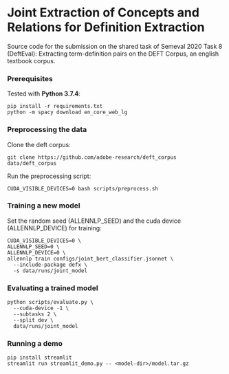 # Joint Extraction of Concepts and Relations for Definition Extraction
Source code for the submission on the shared task of Semeval 2020 Task 8 (DeftEval): Extracting term-definition pairs on the DEFT Corpus, an english textbook corpus.

### Prerequisites
Tested with **Python 3.7.4**:
```
pip install -r requirements.txt
python -m spacy download en_core_web_lg
```

### Preprocessing the data

Clone the deft corpus:
```
git clone https://github.com/adobe-research/deft_corpus data/deft_corpus
```

Run the preprocessing script:
```
CUDA_VISIBLE_DEVICES=0 bash scripts/preprocess.sh
```

### Training a new model

Set the random seed (ALLENNLP_SEED) and the cuda device (ALLENNLP_DEVICE) for training:
```
CUDA_VISIBLE_DEVICES=0 \
ALLENNLP_SEED=0 \
ALLENNLP_DEVICE=0 \
allennlp train configs/joint_bert_classifier.jsonnet \
  --include-package defx \
  -s data/runs/joint_model
```

### Evaluating a trained model
```
python scripts/evaluate.py \
  --cuda-device -1 \
  --subtasks 2 \
  --split dev \
  data/runs/joint_model
```

### Running a demo

```
pip install streamlit
streamlit run streamlit_demo.py -- <model-dir>/model.tar.gz
```
